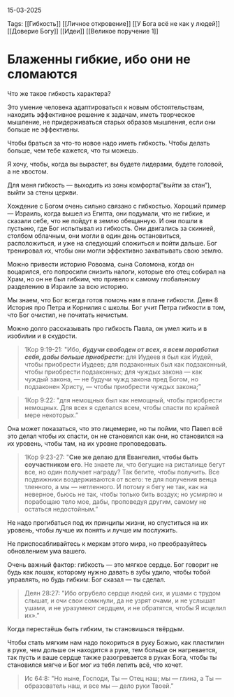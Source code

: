 15-03-2025

Tags: 
[[Гибкость]]
[[Личное откровение]]
[[У Бога всё не как у людей]]
[[Доверие Богу]]
[[Идеи]]
[[Великое поручение 1]]
# Блаженны гибкие, ибо они не сломаются

Что же такое гибкость характера?

Это умение человека адаптироваться к новым обстоятельствам, находить эффективное решение к задачам, иметь творческое мышление, не придерживаться старых образов мышления, если они больше не эффективны.

Чтобы браться за что-то новое надо иметь гибкость. Чтобы делать больше, чем тебе кажется, что ты можешь.

Я хочу, чтобы, когда вы вырастет, вы будете лидерами, будете головой, а не хвостом.

Для меня гибкость — выходить из зоны комфорта(”выйти за стан”), выйти за стены церкви.

Хождение с Богом очень сильно связано с гибкостью. Хороший пример — Израиль, когда вышел из Египта, они подумали, что не гибкие, и сказали себе, что не пойдут в землю обещанную. И они пошли в пустыню, где Бог испытывал из гибкость. Они двигались за скинией, столбом облачным, они могли в один день остановиться, расположиться, и уже на следующий сложиться и пойти дальше. Бог тренировал их, чтобы они могли эффективно захватывать свою землю.

Можно привести историю Ровоама, сына Соломона, когда он воцарился, его попросили снизить налоги, которые его отец собирал на Храм, но он не был гибким, что привело к самому глобальному разделению в Израиле за всю историю.

Мы знаем, что Бог всегда готов помочь нам в плане гибкости. Деян 8 История про Петра и Корнилия с школы. Бог учит Петра гибкости в том, что Бог очистил, не почитать нечистым.

Можно долго рассказывать про гибкость Павла, он умел жить и в изобилии и в скудости.

> 1Кор 9:19-21: "Ибо, _**будучи свободен от всех, я всем поработил себя, дабы больше приобрести**_: для Иудеев я был как Иудей, чтобы приобрести Иудеев; для подзаконных был как подзаконный, чтобы приобрести подзаконных; для чуждых закона — как чуждый закона, — не будучи чужд закона пред Богом, но подзаконен Христу, — чтобы приобрести чуждых закона;”

> 1Кор 9:22: "для немощных был как немощный, чтобы приобрести немощных. Для всех я сделался всем, чтобы спасти по крайней мере некоторых.”

Она может показаться, что это лицемерие, но ты пойми, что Павел всё это делал чтобы их спасти, он не становился как они, но становился на их уровень, чтобы там, на их уровне проповедовать.

> 1Кор 9:23-27: "**Сие же делаю для Евангелия, чтобы быть соучастником его**. Не знаете ли, что бегущие на ристалище бегут все, но один получает награду? Так бегите, чтобы получить. Все подвижники воздерживаются от всего: те для получения венца тленного, а мы — нетленного. И потому я бегу не так, как на неверное, бьюсь не так, чтобы только бить воздух; но усмиряю и порабощаю тело мое, дабы, проповедуя другим, самому не остаться недостойным.”

Не надо прогибаться под их принципы жизни, но спуститься на их уровень, чтобы лучше их понять и лучше им послужить.

Не приспосабливайтесь к меркам этого мира, но преобразуйтесь обновлением ума вашего.

Очень важный фактор: гибкость — это мягкое сердце. Бог говорит не будь как лошак, которому нужно давать в зубы удило, чтобы тобой управлять, но будь гибким: Бог сказал — ты сделал.

> Деян 28:27: "Ибо огрубело сердце людей сих, и ушами с трудом слышат, и очи свои сомкнули, да не узрят очами, и не услышат ушами, и не уразумеют сердцем, и не обратятся, чтобы Я исцелил их».”

Когда перестаёшь быть гибким, ты становишься твёрдым.

Чтобы стать мягким нам надо покориться в руку Божью, как пластилин в руке, чем дольше он находится а руке, тем больше он нагревается, так пусть и ваше сердце также разогревается в руках Бога, чтобы ты становился мягче и Бог мог из тебя лепить всё, что хочет.

> Ис 64:8: "Но ныне, Господи, Ты — Отец наш; мы — глина, а Ты — образователь наш, и все мы — дело руки Твоей.”
